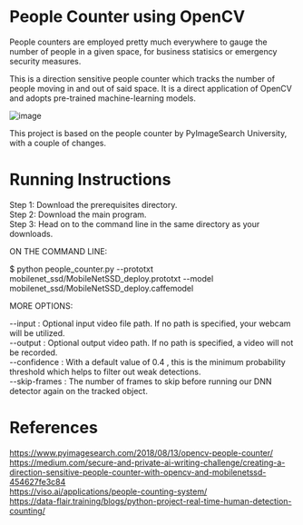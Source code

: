 # People Counter using OpenCV

People counters are employed pretty much everywhere to gauge the number of people in a given space, for business statisics or emergency security measures. <br />

This is a direction sensitive people counter which tracks the number of people moving in and out of said space. It is a direct application of OpenCV and adopts pre-trained machine-learning models. <br />

![image](https://user-images.githubusercontent.com/77619512/126187899-7ebe3b97-308b-4165-b067-775d25f7c010.png)

This project is based on the people counter by PyImageSearch University, with a couple of changes.

# Running Instructions

Step 1: Download the prerequisites directory. <br />
Step 2: Download the main program. <br />
Step 3: Head on to the command line in the same directory as your downloads. <br />

ON THE COMMAND LINE:

$ python people_counter.py --prototxt mobilenet_ssd/MobileNetSSD_deploy.prototxt --model mobilenet_ssd/MobileNetSSD_deploy.caffemodel

MORE OPTIONS:

--input : Optional input video file path. If no path is specified, your webcam will be utilized. <br />
--output : Optional output video path. If no path is specified, a video will not be recorded. <br />
--confidence : With a default value of 0.4 , this is the minimum probability threshold which helps to filter out weak detections. <br />
--skip-frames : The number of frames to skip before running our DNN detector again on the tracked object. <br />

# References

https://www.pyimagesearch.com/2018/08/13/opencv-people-counter/ <br />
https://medium.com/secure-and-private-ai-writing-challenge/creating-a-direction-sensitive-people-counter-with-opencv-and-mobilenetssd-454627fe3c84 <br />
https://viso.ai/applications/people-counting-system/ <br />
https://data-flair.training/blogs/python-project-real-time-human-detection-counting/
